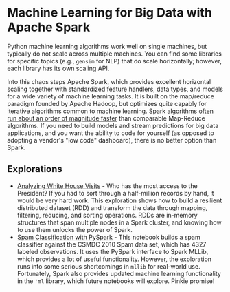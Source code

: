 # Machine Learning for Big Data with Apache Spark
Python machine learning algorithms work well on single machines, but typically do not scale across multiple machines. You can find some libraries for specific topics (e.g., `gensim` for NLP) that do scale horizontally; however, each library has its own scaling API. 

Into this chaos steps Apache Spark, which provides excellent horizontal scaling together with standardized feature handlers, data types, and models for a wide variety of machine learning tasks. It is built on the map/reduce paradigm founded by Apache Hadoop, but optimizes quite capably for iterative algorithms common to machine learning. Spark algorithms [often run about an order of magnitude faster](https://en.wikipedia.org/wiki/Apache_Spark) than comparable Map-Reduce algorithms. If you need to build models and stream predictions for big data applications, and you want the ability to code for yourself (as opposed to adopting a vendor's "low code" dashboard), there is no better option than Spark.

## Explorations
+ [Analyzing White House Visits](./Top_Whitehouse_Visitors_SPARK.ipynb) - Who has the most access to the President? If you had to sort through a half-million records by hand, it would be very hard work. This exploration shows how to build a resilient distributed dataset (RDD) and transform the data through mapping, filtering, reducing, and sorting operations. RDDs are in-memory structures that span multiple nodes in a Spark cluster, and knowing how to use them unlocks the power of Spark.
+ [Spam Classification with PySpark](./SpamClassifier_SPARK.ipynb) - This notebook builds a spam classifier against the CSMDC 2010 Spam data set, which has 4327 labeled observations. It uses the PySpark interface to Spark MLLib, which provides a lot of useful functionality. However, the exploration runs into some serious shortcomings in `mllib` for real-world use. Fortunately, Spark also provides updated machine learning functionality in the `'ml` library, which future notebooks will explore. Pinkie promise!
